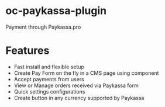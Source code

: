 # oc-paykassa-plugin
Payment through Paykassa.pro


# Features

- Fast install and flexible setup
- Create Pay Form on the fly in a CMS page using component
- Accept payments from users
- View or Manage orders received via Paykassa form
- Quick settings configurations
- Create button in any currency supported by Paykassa
